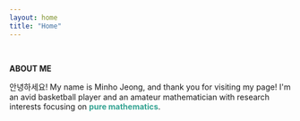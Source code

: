 ```yaml
---
layout: home
title: "Home"
---
```


<p><br></p>
<p style="line-height:1.2"><strong>ABOUT ME</strong></p>
안녕하세요! My name is Minho Jeong, and thank you for visiting my page! I'm an avid basketball player and an amateur mathematician with research interests focusing on <strong><a href="https://imgs.xkcd.com/comics/purity.png" style="text-decoration-line: none"><font color="#34A392">pure mathematics</font></a></strong>.
